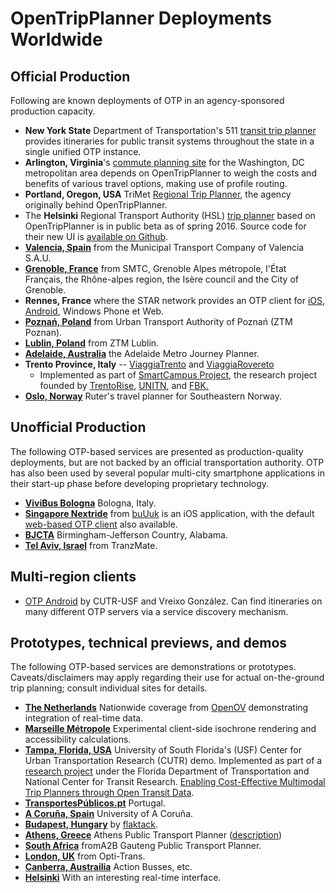 # OpenTripPlanner Deployments Worldwide

## Official Production

Following are known deployments of OTP in an agency-sponsored production capacity.

* **New York State** Department of Transportation's 511 [transit trip planner](http://511ny.org/tripplanner/default.aspx) provides itineraries for public transit systems throughout the state in a single unified OTP instance.
* **Arlington, Virginia**'s [commute planning site](http://www.carfreea2z.com/) for the Washington, DC metropolitan area depends on OpenTripPlanner to weigh the costs and benefits of various travel options, making use of profile routing.
* **Portland, Oregon, USA** TriMet [Regional Trip Planner](http://ride.trimet.org), the agency originally behind OpenTripPlanner.
* The **Helsinki** Regional Transport Authority (HSL) [trip planner](https://digitransit.fi/en/) based on OpenTripPlanner is in public beta as of spring 2016. Source code for their new UI is [available on Github](https://github.com/HSLdevcom/digitransit-ui).
* [**Valencia, Spain**](http://www.emtvalencia.es/geoportal/?lang=en_otp) from the Municipal Transport Company of Valencia S.A.U.
* [**Grenoble, France**](http://www.metromobilite.fr/) from SMTC, Grenoble Alpes métropole, l'État Français, the Rhône-alpes region, the Isère council and the City of Grenoble.
* **Rennes, France** where the STAR network provides an OTP client for [iOS](https://itunes.apple.com/us/app/starbusmetro/id899970416?mt=8), [Android](https://play.google.com/store/apps/details?id=com.bookbeo.starbusmetro), Windows Phone et Web.
* [**Poznań, Poland**](http://ztm.poznan.pl/planer) from Urban Transport Authority of Poznań (ZTM Poznan).
* [**Lublin, Poland**](http://lublin.iplaner.pl) from ZTM Lublin.
* [**Adelaide, Australia**](http://jp.adelaidemetro.com.au/opentripplanner-webapp/) the Adelaide Metro Journey Planner.
* **Trento Province, Italy** -- <a href="https://play.google.com/store/apps/details?id=eu.trentorise.smartcampus.viaggiatrento" target="_blank">ViaggiaTrento</a> and <a href="https://play.google.com/store/apps/details?id=eu.trentorise.smartcampus.viaggiarovereto" target="_blank">ViaggiaRovereto</a> 
  - Implemented as part of <a href="http://www.smartcampuslab.it" target="_blank">SmartCampus Project</a>, the research project founded by <a href="http://trentorise.eu" target="_blank">TrentoRise</a>, <a href="http://www.unitn.it" target="_blank">UNITN</a>, and <a href="http://www.fbk.eu" target="_blank">FBK.</a>
* [**Oslo, Norway**](http://ruter.no/reiseplanlegger/) Ruter's travel planner for Southeastern Norway.

## Unofficial Production

The following OTP-based services are presented as production-quality deployments, but are not backed by an official transportation authority. OTP has also been used by several popular multi-city smartphone applications in their start-up phase before developing proprietary technology.

* [**ViviBus Bologna**](http://bologna.vivibus.it) Bologna, Italy.
* [**Singapore Nextride**](https://itunes.apple.com/us/app/nextride-singapore-public/id565103559) from [buUuk](http://www.buuuk.com/) is an iOS application, with the default [web-based OTP client](http://map.nextride.sg/) also available.
* [**BJCTA**](http://www.bjctatripplanner.org) Birmingham-Jefferson Country, Alabama.
* [**Tel Aviv, Israel**](http://www.tranzmate.co.il) from TranzMate.

## Multi-region clients
* [OTP Android](https://play.google.com/store/apps/details?id=edu.usf.cutr.opentripplanner.android) by CUTR-USF and Vreixo González. Can find itineraries on many different OTP servers via a service discovery mechanism.

## Prototypes, technical previews, and demos

The following OTP-based services are demonstrations or prototypes. Caveats/disclaimers may apply regarding their use for actual on-the-ground trip planning; consult individual sites for details.

* [**The Netherlands**](http://opentripplanner.nl/index.html) Nationwide coverage from [OpenOV](http://openov.nl/) demonstrating integration of real-time data.
* [**Marseille Métropole**](http://62.210.125.178/demo/master/marseille/) Experimental client-side isochrone rendering and accessibility calculations.
* [**Tampa, Florida, USA**](http://opentripplanner.usf.edu/) University of South Florida's (USF) Center for Urban Transportation Research (CUTR) demo. Implemented as part of a [research project](http://www.locationaware.usf.edu/ongoing-research/open-transit-data/) under the Florida Department of Transportation and National Center for Transit Research. [Enabling Cost-Effective Multimodal Trip Planners through Open Transit Data](http://www.nctr.usf.edu/2011/05/enabling-cost-effective-multimodal-trip-planners-through-open-transit-data-2/).
* [**TransportesPúblicos.pt**](http://transportespublicos.pt) Portugal.
* [**A Coruña, Spain**](http://galadriel.dc.fi.udc.es:8080/opentripplanner-webapp/) University of A Coruña.
* [**Budapest, Hungary**](http://otp.flaktack.net) by [flaktack](https://github.com/flaktack).
* [**Athens, Greece**](http://zee.gr/bus/) Athens Public Transport Planner ([description](http://entropy.disconnect.me.uk/2012/01/athens-public-transport-planner.html))
* [**South Africa**](http://app.fromA2B.co.za) fromA2B Gauteng Public Transport Planner.
* [**London, UK**](http://london.optitrans.net/) from Opti-Trans.
* [**Canberra, Austrailia**](http://bus.lambdacomplex.org/tripPlanner.php) Action Busses, etc.
* [**Helsinki**](http://dev.hsl.fi/navigator-proto/) With an interesting real-time interface.
